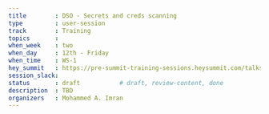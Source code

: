 ```yaml
---
title        : DSO - Secrets and creds scanning
type         : user-session
track        : Training
topics       : 
when_week    : two
when_day     : 12th - Friday
when_time    : WS-1
hey_summit   : https://pre-summit-training-sessions.heysummit.com/talks/secrets-and-credentials-scanning-lab/
session_slack:
status       : draft           # draft, review-content, done
description  : TBD
organizers   : Mohammed A. Imran
---
```


### 